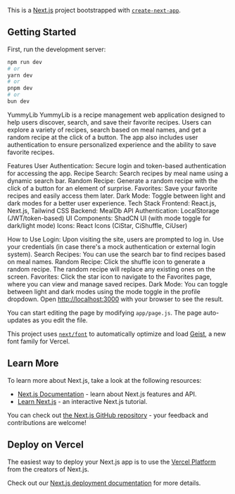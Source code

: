 This is a [Next.js](https://nextjs.org) project bootstrapped with [`create-next-app`](https://github.com/vercel/next.js/tree/canary/packages/create-next-app).

## Getting Started

First, run the development server:

```bash
npm run dev
# or
yarn dev
# or
pnpm dev
# or
bun dev
```

YummyLib
YummyLib is a recipe management web application designed to help users discover, search, and save their favorite recipes. Users can explore a variety of recipes, search based on meal names, and get a random recipe at the click of a button. The app also includes user authentication to ensure personalized experience and the ability to save favorite recipes.

Features
User Authentication: Secure login and token-based authentication for accessing the app.
Recipe Search: Search recipes by meal name using a dynamic search bar.
Random Recipe: Generate a random recipe with the click of a button for an element of surprise.
Favorites: Save your favorite recipes and easily access them later.
Dark Mode: Toggle between light and dark modes for a better user experience.
Tech Stack
Frontend: React.js, Next.js, Tailwind CSS
Backend: MealDb API
Authentication: LocalStorage (JWT/token-based)
UI Components: ShadCN UI (with mode toggle for dark/light mode)
Icons: React Icons (CiStar, CiShuffle, CiUser)


How to Use
Login:
Upon visiting the site, users are prompted to log in.
Use your credentials (in case there's a mock authentication or external login system).
Search Recipes:
You can use the search bar to find recipes based on meal names.
Random Recipe:
Click the shuffle icon to generate a random recipe. The random recipe will replace any existing ones on the screen.
Favorites:
Click the star icon to navigate to the Favorites page, where you can view and manage saved recipes.
Dark Mode:
You can toggle between light and dark modes using the mode toggle in the profile dropdown.
Open [http://localhost:3000](http://localhost:3000) with your browser to see the result.

You can start editing the page by modifying `app/page.js`. The page auto-updates as you edit the file.

This project uses [`next/font`](https://nextjs.org/docs/app/building-your-application/optimizing/fonts) to automatically optimize and load [Geist](https://vercel.com/font), a new font family for Vercel.

## Learn More

To learn more about Next.js, take a look at the following resources:

- [Next.js Documentation](https://nextjs.org/docs) - learn about Next.js features and API.
- [Learn Next.js](https://nextjs.org/learn) - an interactive Next.js tutorial.

You can check out [the Next.js GitHub repository](https://github.com/vercel/next.js) - your feedback and contributions are welcome!

## Deploy on Vercel

The easiest way to deploy your Next.js app is to use the [Vercel Platform](https://vercel.com/new?utm_medium=default-template&filter=next.js&utm_source=create-next-app&utm_campaign=create-next-app-readme) from the creators of Next.js.

Check out our [Next.js deployment documentation](https://nextjs.org/docs/app/building-your-application/deploying) for more details.
